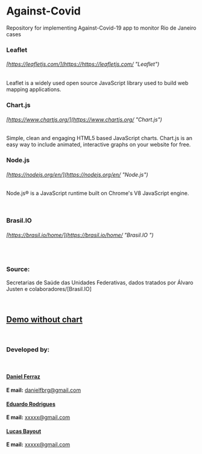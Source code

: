 # Against-Covid
Repository for implementing Against-Covid-19 app to monitor Rio de Janeiro cases

### Leaflet
###### [https://leafletjs.com/](https://https://leafletjs.com/ "Leaflet")
Leaflet is a widely used open source JavaScript library used to build web mapping applications. 
<br>
### Chart.js
###### [https://www.chartjs.org/](https://www.chartjs.org/ "Chart.js")
Simple, clean and engaging HTML5 based JavaScript charts. Chart.js is an easy way to include animated, interactive graphs on your website for free.
<br>
### Node.js
###### [https://nodejs.org/en/](https://nodejs.org/en/ "Node.js")
Node.js® is a JavaScript runtime built on Chrome's V8 JavaScript engine.

<br>

### Brasil.IO 
###### [https://brasil.io/home/](https://brasil.io/home/ "Brasil.IO ")



<br>

### Source:
Secretarias de Saúde das Unidades Federativas, dados tratados por Álvaro Justen e colaboradores/[Brasil.IO] 

<br>

## [**Demo without chart**](https://danielfbrg.github.io/covidmap/)

<br>

### Developed by:

<br>



#### [Daniel Ferraz](https://github.com/danielfbrg "github Daniel")  

**E mail:**  danielfbrg@gmail.com


#### [Eduardo Rodrigues](https://github.com/EduardoRSSR "github Eduardo")  

**E mail:** xxxxx@gmail.com


#### [Lucas Bayout](https://github.com/mendesbayout "github Lucas")

**E mail:** xxxxx@gmail.com
